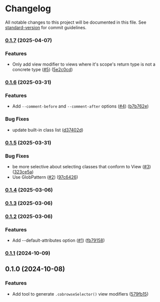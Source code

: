 # Changelog

All notable changes to this project will be documented in this file. See [standard-version](https://github.com/conventional-changelog/standard-version) for commit guidelines.

### [0.1.7](#) (2025-04-07)


### Features

* Only add view modifier to views where it's scope's return type is not a concrete type ([#5](#)) ([5e2c0cd](#))

### [0.1.6](#) (2025-03-31)


### Features

* Add `--comment-before` and `--comment-after` options ([#4](#)) ([b7b762e](#))


### Bug Fixes

* update built-in class list ([d37402d](#))

### [0.1.5](#) (2025-03-31)


### Bug Fixes

* be more selective about selecting classes that conform to View ([#3](#)) ([323ce5a](#))
* Use GlobPattern ([#2](#)) ([97c6426](#))

### [0.1.4](#) (2025-03-06)

### [0.1.3](#) (2025-03-06)

### [0.1.2](#) (2025-03-06)


### Features

* Add --default-attributes option ([#1](#)) ([fb79158](#))

### [0.1.1](#) (2024-10-09)

## 0.1.0 (2024-10-08)


### Features

* Add tool to generate `.cobrowseSelector()` view modifiers ([579fb15](#))
